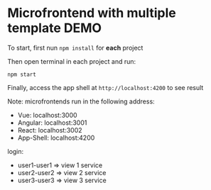 # Microfrontend with multiple template DEMO

To start, first nun `npm install` for **each** project

Then open terminal in each project and run:
```
npm start
```

Finally, access the app shell at `http://localhost:4200` to see result

Note: microfrontends run in the following address:
- Vue: localhost:3000
- Angular: localhost:3001
- React: localhost:3002
- App-Shell: localhost:4200

login: 
- user1-user1 => view 1 service
- user2-user2 => view 2 service
- user3-user3 => view 3 service

